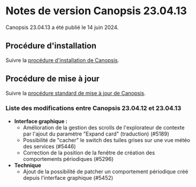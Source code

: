 # Notes de version Canopsis 23.04.13

Canopsis 23.04.13 a été publié le 14 juin 2024.

## Procédure d'installation

Suivre la [procédure d'installation de Canopsis](../guide-administration/installation/index.md).

## Procédure de mise à jour

Suivre la [procédure standard de mise à jour de Canopsis](../guide-administration/mise-a-jour/index.md).

### Liste des modifications entre Canopsis 23.04.12 et 23.04.13

*  **Interface graphique :**
    * Amélioration de la gestion des scrolls de l'explorateur de contexte par l'ajout du paramètre "Expand card" (traduction) (#5189)
    * Possibilité de "cacher" le switch des tuiles grises sur une vue météo des services (#5446)
    * Correction de la position de la fenêtre de création des comportements périodiques (#5296)
*  **Technique**
    * Ajout de la possibilité de patcher un comportement périodique créé depuis l'interface graphique (#5452)
